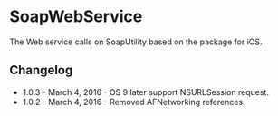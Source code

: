 # SoapWebService
The Web service calls on SoapUtility based on the package for iOS.

## Changelog

* 1.0.3 - March 4, 2016 - OS 9 later support NSURLSession request.
* 1.0.2 - March 4, 2016 - Removed AFNetworking references.

